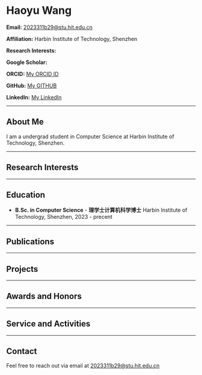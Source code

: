 # Haoyu Wang


**Email:** [2023311b29@stu.hit.edu.cn](mailto:2023311b29@stu.hit.edu.cn)  

**Affiliation:** Harbin Institute of Technology, Shenzhen 

**Research Interests:**  

**Google Scholar:** []()

**ORCID:** [My ORCID ID]()

**GitHub:** [My GITHUB](https://github.com/SakuraHana01)

**LinkedIn:** [My LinkedIn]()

---

## About Me

I am a undergrad student in Computer Science at Harbin Institute of Technology, Shenzhen.

------

## Research Interests


---

## Education

- **B.Sc. in Computer Science**  - **理学士计算机科学博士**
  Harbin Institute of Technology, Shenzhen, 2023 - precent

---

## Publications

---

## Projects


---

## Awards and Honors


---

## Service and Activities


---

## Contact

Feel free to reach out via email at [2023311b29@stu.hit.edu.cn](mailto:2023311b29@stu.hit.edu.cn)
